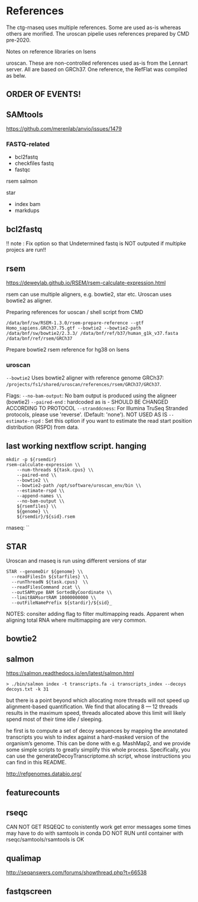 # References
The ctg-rnaseq uses multiple references. Some are used as-is whereas others are morified. The uroscan pipelie uses references prepared by CMD pre-2020.

Notes on reference libraries on lsens

uroscan. These are non-controlled references used as-is from the Lennart server. All are based on GRCh37. One reference, the RefFlat was compiled as belw.   



## ORDER OF EVENTS!


## SAMtools
https://github.com/merenlab/anvio/issues/1479

### FASTQ-related

- bcl2fastq
- checkfiles fastq
- fastqc

rsem
salmon

star
  + index bam
  + markdups


## bcl2fastq
!! note : Fix option so that Undetermined fastq is NOT outputed if multipke projecs are run!!




## rsem
https://deweylab.github.io/RSEM/rsem-calculate-expression.html

rsem can use multiple aligners, e.g. bowtie2, star etc. Uroscan uses bowtie2 as aligner.

Preparing references for uoscan / shell script from CMD

```
/data/bnf/sw/RSEM-1.3.0/rsem-prepare-reference --gtf Homo_sapiens.GRCh37.75.gtf --bowtie2 --bowtie2-path /data/bnf/sw/bowtie2/2.3.3/ /data/bnf/ref/b37/human_g1k_v37.fasta  /data/bnf/ref/rsem/GRCh37
```

Prepare bowtie2 rsem reference for hg38 on lsens





### uroscan
`--bowtie2` Uses bowtie2 aligner with reference genome GRCh37: `/projects/fs1/shared/uroscan/references/rsem/GRCh37/GRCh37`.

Flags:
`--no-bam-output`: No bam output is produced using the aligneer (bowtie2)
`--paired-end` : hardcoded as is - SHOULD BE CHANGED ACCORDING TO PROTOCOL
`--stranddcness`: For Illumina TruSeq Stranded protocols, please use 'reverse'. (Default: 'none'). NOT USED AS IS
`--estimate-rspd` : Set this option if you want to estimate the read start position distribution (RSPD) from data.

## last working nextflow script. hanging
```
mkdir -p ${rsemdir}
rsem-calculate-expression \\
    --num-threads ${task.cpus} \\
    --paired-end \\
    --bowtie2 \\
    --bowtie2-path /opt/software/uroscan_env/bin \\
    --estimate-rspd \\
    --append-names \\
    --no-bam-output \\
    ${rsemfiles} \\
    ${genome} \\
    ${rsemdir}/${sid}.rsem
```

rnaseq:  ``



## STAR
Uroscan and rnaseq is run using different versions of star


```
STAR --genomeDir ${genome} \\
  --readFilesIn ${starfiles} \\
  --runThreadN ${task.cpus}  \\
  --readFilesCommand zcat \\
  --outSAMtype BAM SortedByCoordinate \\
  --limitBAMsortRAM 10000000000 \\
  --outFileNamePrefix ${stardir}/${sid}_
```
NOTES: consiter adding flag to filter multimapping reads. Apparent when aligning total RNA where multimapping are very common.


## bowtie2



## salmon
https://salmon.readthedocs.io/en/latest/salmon.html

`> ./bin/salmon index -t transcripts.fa -i transcripts_index --decoys decoys.txt -k 31`


but there is a point beyond which allocating more threads will not speed up alignment-based quantification. We find that allocating 8 — 12 threads results in the maximum speed, threads allocated above this limit will likely spend most of their time idle / sleeping.


he first is to compute a set of decoy sequences by mapping the annotated transcripts you wish to index against a hard-masked version of the organism’s genome. This can be done with e.g. MashMap2, and we provide some simple scripts to greatly simplify this whole process. Specifically, you can use the generateDecoyTranscriptome.sh script, whose instructions you can find in this README.

http://refgenomes.databio.org/



## featurecounts


## rseqc
CAN NOT GET RSQEQC to conistently work
get error messages some times
may have to do with samtools in conda
DO NOT RUN until container with rseqc/samtools/rsamtools is OK



## qualimap
http://seqanswers.com/forums/showthread.php?t=66538

## fastqscreen

